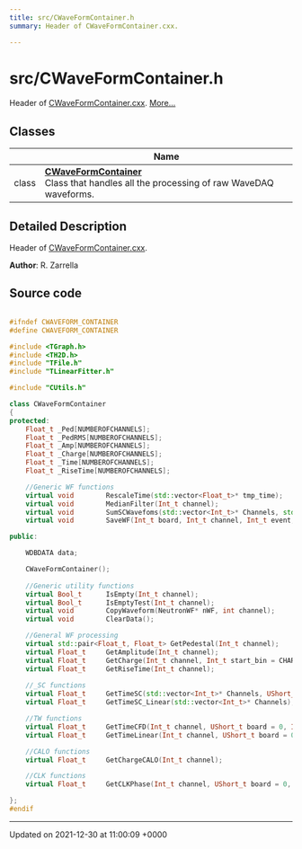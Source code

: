 ```yaml
---
title: src/CWaveFormContainer.h
summary: Header of CWaveFormContainer.cxx. 

---
```


# src/CWaveFormContainer.h

Header of [CWaveFormContainer.cxx](/Files/CWaveFormContainer_8cxx.md#file-cwaveformcontainer.cxx).  [More...](#detailed-description)

## Classes

|                | Name           |
| -------------- | -------------- |
| class | **[CWaveFormContainer](/Classes/classCWaveFormContainer.md)** <br>Class that handles all the processing of raw WaveDAQ waveforms.  |

## Detailed Description

Header of [CWaveFormContainer.cxx](/Files/CWaveFormContainer_8cxx.md#file-cwaveformcontainer.cxx). 

**Author**: R. Zarrella 



## Source code

```cpp

#ifndef CWAVEFORM_CONTAINER
#define CWAVEFORM_CONTAINER

#include <TGraph.h>
#include <TH2D.h>
#include "TFile.h"
#include "TLinearFitter.h"

#include "CUtils.h"

class CWaveFormContainer
{
protected:
    Float_t _Ped[NUMBEROFCHANNELS];         
    Float_t _PedRMS[NUMBEROFCHANNELS];      
    Float_t _Amp[NUMBEROFCHANNELS];         
    Float_t _Charge[NUMBEROFCHANNELS];      
    Float_t _Time[NUMBEROFCHANNELS];        
    Float_t _RiseTime[NUMBEROFCHANNELS];    

    //Generic WF functions
    virtual void        RescaleTime(std::vector<Float_t>* tmp_time);
    virtual void        MedianFilter(Int_t channel);
    virtual void        SumSCWavefoms(std::vector<Int_t>* Channels, std::vector<Float_t>* SC_Sum_W, std::vector<Float_t>* SC_Sum_T);
    virtual void        SaveWF(Int_t board, Int_t channel, Int_t event, TFile* fOut, TString detector, TString tag="");

public:

    WDBDATA data;                           

    CWaveFormContainer();
    
    //Generic utility functions
    virtual Bool_t      IsEmpty(Int_t channel);
    virtual Bool_t      IsEmptyTest(Int_t channel);
    virtual void        CopyWaveform(NeutronWF* nWF, int channel);
    virtual void        ClearData();

    //General WF processing
    virtual std::pair<Float_t, Float_t> GetPedestal(Int_t channel);
    virtual Float_t     GetAmplitude(Int_t channel);
    virtual Float_t     GetCharge(Int_t channel, Int_t start_bin = CHARGESTARTBIN, Int_t stop_bin = CHARGESTOPBIN);
    virtual Float_t     GetRiseTime(Int_t channel);
    
    //_SC functions
    virtual Float_t     GetTimeSC(std::vector<Int_t>* Channels, UShort_t BoardId = 0, Int_t event = -1, TFile* fOut = nullptr);
    virtual Float_t     GetTimeSC_Linear(std::vector<Int_t>* Channels);

    //TW functions
    virtual Float_t     GetTimeCFD(Int_t channel, UShort_t board = 0, Int_t event=-1, TFile* fOut=nullptr, TString detector="");
    virtual Float_t     GetTimeLinear(Int_t channel, UShort_t board = 0, Int_t event=-1, TFile* fOut=nullptr, TString detector="");

    //CALO functions
    virtual Float_t     GetChargeCALO(Int_t channel);

    //CLK functions
    virtual Float_t     GetCLKPhase(Int_t channel, UShort_t board = 0, Int_t event = -1, TFile* fOut = nullptr);

};
#endif
```


-------------------------------

Updated on 2021-12-30 at 11:00:09 +0000
